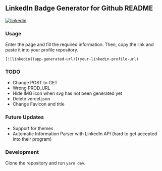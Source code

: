 ## LinkedIn Badge Generator for Github README

[![linkedin](https://linkedin-github.herokuapp.com/api/render/asd/asd/asd/asd/asd/https%3A%2F%2Favatars.githubusercontent.com%2Fu%2F74751751%3Fs%3D120%26v%3D4/ads/asd)](https://google.com)

### Usage
Enter the page and fill the required information. Then, copy the link and paste it into your profile repository.
```
[![linkedin](app-generated-url)](your-linkedin-profile-url)
```
### TODO
- Change POST to GET
- Wrong PROD_URL
- Hide IMG icon when svg has not been generated yet
- Delete vercel.json
- Change Favicon and title

### Future Updates
- Support for themes
- Automatic Information Parser with LinkedIn API (hard to get accepted into their program)

### Development
Clone the repository and run `yarn dev`. 

